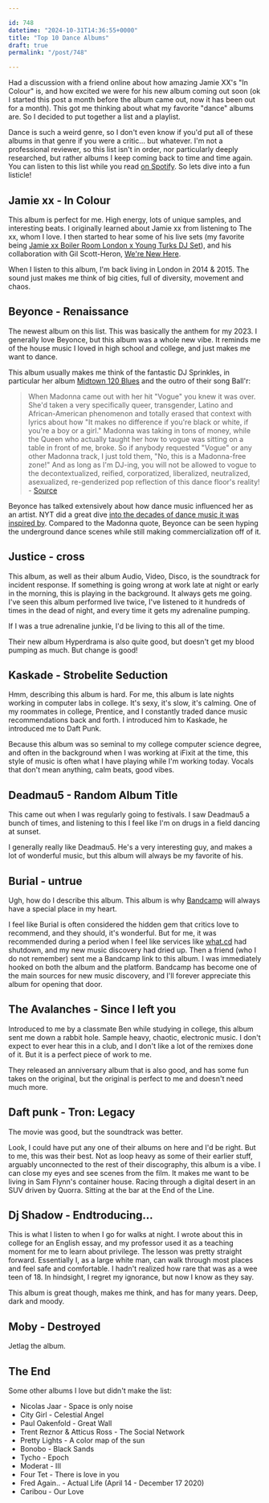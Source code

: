 ```yaml
---

id: 748
datetime: "2024-10-31T14:36:55+0000"
title: "Top 10 Dance Albums"
draft: true
permalink: "/post/748"

---
```


Had a discussion with a friend online about how amazing Jamie XX's "In Colour" is, and how excited we were for his new album coming out soon (ok I started this post a month before the album came out, now it has been out for a month). This got me thinking about what my favorite "dance" albums are. So I decided to put together a list and a playlist.

Dance is such a weird genre, so I don't even know if you'd put all of these albums in that genre if you were a critic... but whatever. I'm not a professional reviewer, so this list isn't in order, nor particularly deeply researched, but rather albums I keep coming back to time and time again. You can listen to this list while you read [on Spotify](https://open.spotify.com/playlist/7FuhcGAjTqjcHzmevp6OKE?si=49b02a97b6e8467b). So lets dive into a fun listicle!

## Jamie xx - In Colour

This album is perfect for me. High energy, lots of unique samples, and interesting beats. I originally learned about Jamie xx from listening to The xx, whom I love. I then started to hear some of his live sets (my favorite being [Jamie xx Boiler Room London x Young Turks DJ Set](https://youtu.be/HV-nNEXgsOk?si=4m7OsqR3AwO6Hg3D)), and his collaboration with Gil Scott-Heron, [We're New Here](https://en.wikipedia.org/wiki/We%27re_New_Here).

When I listen to this album, I'm back living in London in 2014 & 2015. The sound just makes me think of big cities, full of diversity, movement and chaos.

## Beyonce - Renaissance

The newest album on this list. This was basically the anthem for my 2023. I generally love Beyonce, but this album was a whole new vibe. It reminds me of the house music I loved in high school and college, and just makes me want to dance.

This album usually makes me think of the fantastic DJ Sprinkles, in particular her album [Midtown 120 Blues](https://en.wikipedia.org/wiki/Midtown_120_Blues) and the outro of their song Ball'r:

> When Madonna came out with her hit "Vogue" you knew it was over. She'd taken a very specifically queer, transgender, Latino and African-American phenomenon and totally erased that context with lyrics about how "It makes no difference if you're black or white, if you're a boy or a girl." Madonna was taking in tons of money, while the Queen who actually taught her how to vogue was sitting on a table in front of me, broke. So if anybody requested "Vogue" or any other Madonna track, I just told them, "No, this is a Madonna-free zone!" And as long as I'm DJ-ing, you will not be allowed to vogue to the decontextualized, reified, corporatized, liberalized, neutralized, asexualized, re-genderized pop reflection of this dance floor's reality! - [Source](https://genius.com/Dj-sprinkles-ballr-madonna-free-zone-lyrics) 

Beyonce has talked extensively about how dance music influenced her as an artist. NYT did a great dive [into the decades of dance music it was inspired by](https://www.nytimes.com/2022/07/29/arts/music/beyonce-renaissance-dance-music-guide.html). Compared to the Madonna quote, Beyonce can be seen hyping the underground dance scenes while still making commercialization off of it.

## Justice - cross

This album, as well as their album Audio, Video, Disco, is the soundtrack for incident response. If something is going wrong at work late at night or early in the morning, this is playing in the background. It always gets me going. I've seen this album performed live twice, I've listened to it hundreds of times in the dead of night, and every time it gets my adrenaline pumping.

If I was a true adrenaline junkie, I'd be living to this all of the time. 

Their new album Hyperdrama is also quite good, but doesn't get my blood pumping as much. But change is good!

## Kaskade - Strobelite Seduction

Hmm, describing this album is hard. For me, this album is late nights working in computer labs in college. It's sexy, it's slow, it's calming. One of my roommates in college, Prentice, and I constantly traded dance music recommendations back and forth. I introduced him to Kaskade, he introduced me to Daft Punk.

Because this album was so seminal to my college computer science degree, and often in the background when I was working at iFixit at the time, this style of music is often what I have playing while I'm working today. Vocals that don't mean anything, calm beats, good vibes.

## Deadmau5 - Random Album Title

This came out when I was regularly going to festivals. I saw Deadmau5 a bunch of times, and listening to this I feel like I'm on drugs in a field dancing at sunset. 

I generally really like Deadmau5. He's a very interesting guy, and makes a lot of wonderful music, but this album will always be my favorite of his.

## Burial - untrue 

Ugh, how do I describe this album. This album is why [Bandcamp](https://en.wikipedia.org/wiki/Bandcamp) will always have a special place in my heart. 

I feel like Burial is often considered the hidden gem that critics love to recommend, and they should, it's wonderful. But for me, it was recommended during a period when I feel like services like [what.cd](https://en.wikipedia.org/wiki/What.CD) had shutdown, and my new music discovery had dried up. Then a friend (who I do not remember) sent me a Bandcamp link to this album. I was immediately hooked on both the album and the platform. Bandcamp has become one of the main sources for new music discovery, and I'll forever appreciate this album for opening that door.

## The Avalanches - Since I left you

Introduced to me by a classmate Ben while studying in college, this album sent me down a rabbit hole. Sample heavy, chaotic, electronic music. I don't expect to ever hear this in a club, and I don't like a lot of the remixes done of it. But it is a perfect piece of work to me. 

They released an anniversary album that is also good, and has some fun takes on the original, but the original is perfect to me and doesn't need much more.

## Daft punk - Tron: Legacy

The movie was good, but the soundtrack was better.

Look, I could have put any one of their albums on here and I'd be right. But to me, this was their best. Not as loop heavy as some of their earlier stuff, arguably unconnected to the rest of their discography, this album is a vibe. I can close my eyes and see scenes from the film. It makes me want to be living in Sam Flynn's container house. Racing through a digital desert in an SUV driven by Quorra. Sitting at the bar at the End of the Line.

## Dj Shadow - Endtroducing...

This is what I listen to when I go for walks at night. I wrote about this in college for an English essay, and my professor used it as a teaching moment for me to learn about privilege. The lesson was pretty straight forward. Essentially I, as a large white man, can walk through most places and feel safe and comfortable. I hadn't realized how rare that was as a wee teen of 18. In hindsight, I regret my ignorance, but now I know as they say.

This album is great though, makes me think, and has for many years. Deep, dark and moody.

## Moby - Destroyed

Jetlag the album.

## The End

Some other albums I love but didn't make the list:

- Nicolas Jaar - Space is only noise
- City Girl - Celestial Angel
- Paul Oakenfold - Great Wall
- Trent Reznor & Atticus Ross - The Social Network
- Pretty Lights - A color map of the sun
- Bonobo - Black Sands
- Tycho - Epoch
- Moderat - III
- Four Tet - There is love in you
- Fred Again.. - Actual Life (April 14 - December 17 2020)
- Caribou - Our Love